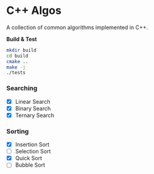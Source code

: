 # C++ Algos
A collection of common algorithms implemented in C++.

**Build & Test**
```sh
mkdir build
cd build
cmake ..
make -j
./tests
```

### Searching

- [x] Linear Search
- [x] Binary Search
- [x] Ternary Search

### Sorting

- [x] Insertion Sort
- [ ] Selection Sort
- [x] Quick Sort
- [ ] Bubble Sort

